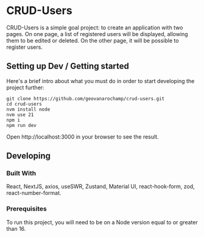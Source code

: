 # CRUD-Users

CRUD-Users is a simple goal project: to create an application with two pages. On one page, a list of registered users will be displayed, allowing them to be edited or deleted. On the other page, it will be possible to register users.

## Setting up Dev / Getting started

Here's a brief intro about what you must do in order to start developing the project further:

```shell
git clone https://github.com/geovanarochamp/crud-users.git
cd crud-users
nvm install node
nvm use 21
npm i
npm run dev

```

Open http://localhost:3000 in your browser to see the result.

## Developing

### Built With

React, NextJS, axios, useSWR, Zustand, Material UI, react-hook-form, zod, react-number-format.

### Prerequisites

To run this project, you will need to be on a Node version equal to or greater than 16.

